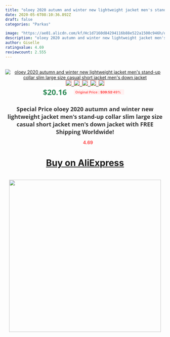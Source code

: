 ```yaml
---
title: "oloey 2020 autumn and winter new lightweight jacket men's stand-up collar slim large size casual short jacket men's down jacket"
date: 2020-05-6T08:10:36.892Z
draft: false
categories: "Parkas"

image: "https://ae01.alicdn.com/kf/Hc1d7160d84294116b88e522a1500c946h/oloey-2020-autumn-and-winter-new-lightweight-jacket-men-s-stand-up-collar-slim-large-size.jpg"
description: "oloey 2020 autumn and winter new lightweight jacket men's stand-up collar slim large size casual short jacket men's down jacket"
author: Giselle
ratingvalue: 4.69
reviewcount: 2.555
---
```

<br>
<div style="text-align: center;">
<a href="https://s.click.aliexpress.com/e/_AaFOYV" target="_blank" rel="nofollow noopener noreferrer"><img alt="oloey 2020 autumn and winter new lightweight jacket men's stand-up collar slim large size casual short jacket men's down jacket" class="magnifier-image" src="https://ae01.alicdn.com/kf/Hc1d7160d84294116b88e522a1500c946h/oloey-2020-autumn-and-winter-new-lightweight-jacket-men-s-stand-up-collar-slim-large-size.jpg_640x640.jpg">
<br>
<img style="border:1px solid salmon" src="https://ae01.alicdn.com/kf/Hc1d7160d84294116b88e522a1500c946h/oloey-2020-autumn-and-winter-new-lightweight-jacket-men-s-stand-up-collar-slim-large-size.jpg_120x120.jpg">&nbsp;&nbsp;<img style="border:1px solid salmon" src="https://ae01.alicdn.com/kf/H38b60b62d71c43f5bc503b7b7afb7666e/oloey-2020-autumn-and-winter-new-lightweight-jacket-men-s-stand-up-collar-slim-large-size.jpg_120x120.jpg">&nbsp;&nbsp;<img style="border:1px solid salmon" src="https://ae01.alicdn.com/kf/H31a7cdfef15a4a709e0a65c943ea55372/oloey-2020-autumn-and-winter-new-lightweight-jacket-men-s-stand-up-collar-slim-large-size.jpg_120x120.jpg">&nbsp;&nbsp;<img style="border:1px solid salmon" src="https://ae01.alicdn.com/kf/Hc8f61047e99645ed8d03105c36851f2bU/oloey-2020-autumn-and-winter-new-lightweight-jacket-men-s-stand-up-collar-slim-large-size.jpg_120x120.jpg">&nbsp;&nbsp;<img style="border:1px solid salmon" src="https://ae01.alicdn.com/kf/Hb1f49bebe7f94f969c4916a79e85ac2bh/oloey-2020-autumn-and-winter-new-lightweight-jacket-men-s-stand-up-collar-slim-large-size.jpg_120x120.jpg"></a></div><br0>
<div style="text-align: center;"><span style="background-color: white; border: 0px; box-sizing: border-box; color: seagreen; display: inline-block; font-family: &quot;open sans&quot; , &quot;arial&quot; , &quot;helvetica&quot; , sans-serif , &quot;heiti&quot;; font-size: 24px; font-stretch: inherit; font-weight: 700; line-height: inherit; margin: 0px 10px 0px 0px; padding: 0px; vertical-align: middle;">$20.16 </span>
<span style="background: rgb(255 , 241 , 241); border-radius: 3px; border: 0px; box-sizing: border-box; color: #ff4747; display: inline-block; font-family: inherit; font-size: 12px; font-stretch: inherit; font-style: inherit; font-variant: inherit; font-weight: 600; line-height: inherit; margin: 0px; padding: 2px 5px; transform: scale(0.9); vertical-align: middle;">Original Price : <b style="text-decoration: line-through;">$39.52 </b> 49%&nbsp;&nbsp;</span></div>
<h1 style="color: #333333; display: inline-block; font-family: &quot;open sans&quot; , &quot;arial&quot; , &quot;helvetica&quot; , sans-serif , &quot;heiti&quot;; font-size: 18px; font-stretch: inherit; font-weight: 700; text-align: center;">Special Price oloey 2020 autumn and winter new lightweight jacket men's stand-up collar slim large size casual short jacket men's down jacket with FREE Shipping Worldwide!</h1>
<div style="color: #ff4747; text-align: center;">
<img src="https://4.bp.blogspot.com/-M0ZcTcb-5uY/XleCXlxnR4I/AAAAAAAAAEc/OrjgMkXV1oMQFaCRZj5HQwOCBcu3w1FegCPcBGAYYCw/s1600/star.png" style="height: 15px;">&nbsp;<b>4.69</b></div>
<div class="button_cont" align="center"><a class="buynow_a" href="https://s.click.aliexpress.com/e/_AaFOYV" target="_blank" rel="nofollow noopener noreferrer"><H1>Buy on AliExpress</H1></a></div><br>
<div class="separator" style="clear: both; text-align: center;">
<img src="https://lh3.googleusercontent.com/-pTy5HemUv9M/XlePHvY0dAI/AAAAAAAAAE4/0nX5iRUoIWY8eMW9Dpxeirr157OZliDIgCLcBGAsYHQ/s1600/badge.gif" width="480">
</div>
